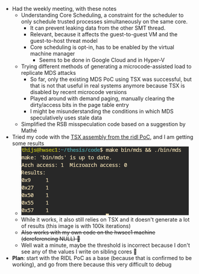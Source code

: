 - Had the weekly meeting, with these notes
	- Understanding Core Scheduling, a constraint for the scheduler to only schedule trusted processes simultaneously on the same core.
		- It can prevent leaking data from the other SMT thread.
		- Relevant, because it affects the guest-to-guest VM and the guest-to-host threat model
		- Core scheduling is opt-in, has to be enabled by the virtual machine manager
			- Seems to be done in Google Cloud and in Hyper-V
	- Trying different methods of generating a microcode-assisted load to replicate MDS attacks
		- So far, only the existing MDS PoC using TSX was successful, but that is not that useful in real systems anymore because TSX is disabled by recent microcode versions
		- Played around with demand paging, manually clearing the dirty/access bits in the page table entry
		- I might be misunderstanding the conditions in which MDS speculatively uses stale data
	- Simplified the RSB misspeculation code based on a suggestion by Mathé
- Tried my code with the [TSX assembly from the ridl PoC](https://github.com/vusec/ridl/blob/bdcc1a78cd8246719282befa7d3af8e7a2f1cb89/pocs/ridl_basic.c#L34), and I am getting some results
	- ![image.png](../assets/image_1706296488852_0.png)
	- While it works, it also still relies on TSX and it doesn't generate a lot of results (this image is with 100k iterations)
	- ~~Also works with my own code on the hwsec1 machine (dereferencing NULL) 🎉~~
	- Well wait a minute, maybe the threshold is incorrect because I don't see any of the values I write on sibling cores 🫤
- **Plan**: start with the RIDL PoC as a base (because that is confirmed to be working), and go from there because this very difficult to debug